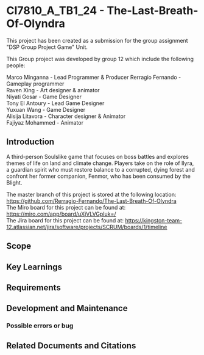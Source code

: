 # CI7810_A_TB1_24 - The-Last-Breath-Of-Olyndra

This project has been created as a submission for the group assignment "DSP Group Project Game" Unit.

This Group project was developed by group 12 which include the following people:

Marco Minganna - Lead Programmer & Producer
Rerragio Fernando - Gameplay programmer \
Raven Xing - Art designer & animator \
Niyati Gosar - Game Designer \
Tony El Antoury - Lead Game Designer \
Yuxuan Wang - Game Designer \
Alisija Litavora - Character designer & Animator \
Fajiyaz Mohammed - Animator

## Introduction
A third-person Soulslike game that focuses on boss battles and explores themes of life on land and climate change. 
Players take on the role of Ilyra, a guardian spirit who must restore balance to a corrupted, dying forest and confront her former companion, Fenmor, who has been consumed by the Blight.

The master branch of this project is stored at the following location: https://github.com/Rerragio-Fernando/The-Last-Breath-Of-Olyndra \
The Miro board for this project can be found at: https://miro.com/app/board/uXjVLVGpIuk=/ \
The Jira board for this project can be found at: https://kingston-team-12.atlassian.net/jira/software/projects/SCRUM/boards/1/timeline 

## Scope

## Key Learnings

## Requirements


## Development and Maintenance

### Possible errors or bug


## Related Documents and Citations

